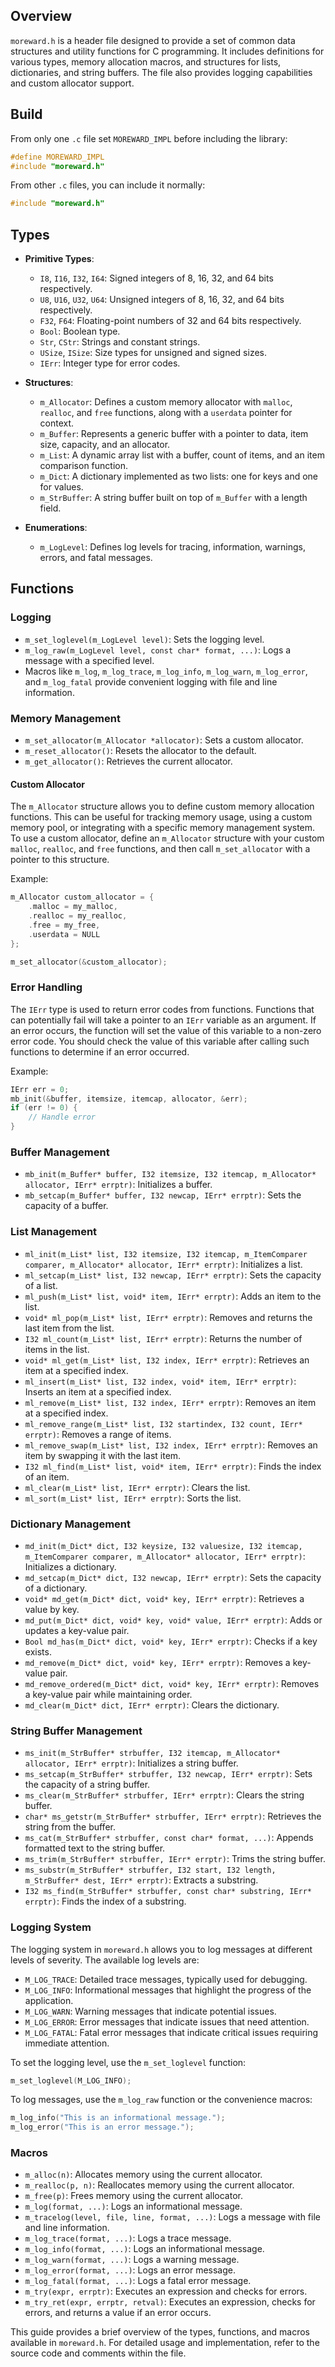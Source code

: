## Overview

`moreward.h` is a header file designed to provide a set of common data structures and utility functions for C programming. It includes definitions for various types, memory allocation macros, and structures for lists, dictionaries, and string buffers. The file also provides logging capabilities and custom allocator support.

## Build

From only one `.c` file set `MOREWARD_IMPL` before including the library:

```c
#define MOREWARD_IMPL
#include "moreward.h"
```

From other `.c` files, you can include it normally:

```c
#include "moreward.h"
```

## Types

- **Primitive Types**:
  - `I8`, `I16`, `I32`, `I64`: Signed integers of 8, 16, 32, and 64 bits respectively.
  - `U8`, `U16`, `U32`, `U64`: Unsigned integers of 8, 16, 32, and 64 bits respectively.
  - `F32`, `F64`: Floating-point numbers of 32 and 64 bits respectively.
  - `Bool`: Boolean type.
  - `Str`, `CStr`: Strings and constant strings.
  - `USize`, `ISize`: Size types for unsigned and signed sizes.
  - `IErr`: Integer type for error codes.

- **Structures**:
  - `m_Allocator`: Defines a custom memory allocator with `malloc`, `realloc`, and `free` functions, along with a `userdata` pointer for context.
  - `m_Buffer`: Represents a generic buffer with a pointer to data, item size, capacity, and an allocator.
  - `m_List`: A dynamic array list with a buffer, count of items, and an item comparison function.
  - `m_Dict`: A dictionary implemented as two lists: one for keys and one for values.
  - `m_StrBuffer`: A string buffer built on top of `m_Buffer` with a length field.

- **Enumerations**:
  - `m_LogLevel`: Defines log levels for tracing, information, warnings, errors, and fatal messages.

## Functions

### Logging

- `m_set_loglevel(m_LogLevel level)`: Sets the logging level.
- `m_log_raw(m_LogLevel level, const char* format, ...)`: Logs a message with a specified level.
- Macros like `m_log`, `m_log_trace`, `m_log_info`, `m_log_warn`, `m_log_error`, and `m_log_fatal` provide convenient logging with file and line information.

### Memory Management

- `m_set_allocator(m_Allocator *allocator)`: Sets a custom allocator.
- `m_reset_allocator()`: Resets the allocator to the default.
- `m_get_allocator()`: Retrieves the current allocator.

#### Custom Allocator

The `m_Allocator` structure allows you to define custom memory allocation functions. This can be useful for tracking memory usage, using a custom memory pool, or integrating with a specific memory management system. To use a custom allocator, define an `m_Allocator` structure with your custom `malloc`, `realloc`, and `free` functions, and then call `m_set_allocator` with a pointer to this structure.

Example:

```c
m_Allocator custom_allocator = {
    .malloc = my_malloc,
    .realloc = my_realloc,
    .free = my_free,
    .userdata = NULL
};

m_set_allocator(&custom_allocator);
```

### Error Handling

The `IErr` type is used to return error codes from functions. Functions that can potentially fail will take a pointer to an `IErr` variable as an argument. If an error occurs, the function will set the value of this variable to a non-zero error code. You should check the value of this variable after calling such functions to determine if an error occurred.

Example:

```c
IErr err = 0;
mb_init(&buffer, itemsize, itemcap, allocator, &err);
if (err != 0) {
    // Handle error
}
```

### Buffer Management

- `mb_init(m_Buffer* buffer, I32 itemsize, I32 itemcap, m_Allocator* allocator, IErr* errptr)`: Initializes a buffer.
- `mb_setcap(m_Buffer* buffer, I32 newcap, IErr* errptr)`: Sets the capacity of a buffer.

### List Management

- `ml_init(m_List* list, I32 itemsize, I32 itemcap, m_ItemComparer comparer, m_Allocator* allocator, IErr* errptr)`: Initializes a list.
- `ml_setcap(m_List* list, I32 newcap, IErr* errptr)`: Sets the capacity of a list.
- `ml_push(m_List* list, void* item, IErr* errptr)`: Adds an item to the list.
- `void* ml_pop(m_List* list, IErr* errptr)`: Removes and returns the last item from the list.
- `I32 ml_count(m_List* list, IErr* errptr)`: Returns the number of items in the list.
- `void* ml_get(m_List* list, I32 index, IErr* errptr)`: Retrieves an item at a specified index.
- `ml_insert(m_List* list, I32 index, void* item, IErr* errptr)`: Inserts an item at a specified index.
- `ml_remove(m_List* list, I32 index, IErr* errptr)`: Removes an item at a specified index.
- `ml_remove_range(m_List* list, I32 startindex, I32 count, IErr* errptr)`: Removes a range of items.
- `ml_remove_swap(m_List* list, I32 index, IErr* errptr)`: Removes an item by swapping it with the last item.
- `I32 ml_find(m_List* list, void* item, IErr* errptr)`: Finds the index of an item.
- `ml_clear(m_List* list, IErr* errptr)`: Clears the list.
- `ml_sort(m_List* list, IErr* errptr)`: Sorts the list.

### Dictionary Management

- `md_init(m_Dict* dict, I32 keysize, I32 valuesize, I32 itemcap, m_ItemComparer comparer, m_Allocator* allocator, IErr* errptr)`: Initializes a dictionary.
- `md_setcap(m_Dict* dict, I32 newcap, IErr* errptr)`: Sets the capacity of a dictionary.
- `void* md_get(m_Dict* dict, void* key, IErr* errptr)`: Retrieves a value by key.
- `md_put(m_Dict* dict, void* key, void* value, IErr* errptr)`: Adds or updates a key-value pair.
- `Bool md_has(m_Dict* dict, void* key, IErr* errptr)`: Checks if a key exists.
- `md_remove(m_Dict* dict, void* key, IErr* errptr)`: Removes a key-value pair.
- `md_remove_ordered(m_Dict* dict, void* key, IErr* errptr)`: Removes a key-value pair while maintaining order.
- `md_clear(m_Dict* dict, IErr* errptr)`: Clears the dictionary.

### String Buffer Management

- `ms_init(m_StrBuffer* strbuffer, I32 itemcap, m_Allocator* allocator, IErr* errptr)`: Initializes a string buffer.
- `ms_setcap(m_StrBuffer* strbuffer, I32 newcap, IErr* errptr)`: Sets the capacity of a string buffer.
- `ms_clear(m_StrBuffer* strbuffer, IErr* errptr)`: Clears the string buffer.
- `char* ms_getstr(m_StrBuffer* strbuffer, IErr* errptr)`: Retrieves the string from the buffer.
- `ms_cat(m_StrBuffer* strbuffer, const char* format, ...)`: Appends formatted text to the string buffer.
- `ms_trim(m_StrBuffer* strbuffer, IErr* errptr)`: Trims the string buffer.
- `ms_substr(m_StrBuffer* strbuffer, I32 start, I32 length, m_StrBuffer* dest, IErr* errptr)`: Extracts a substring.
- `I32 ms_find(m_StrBuffer* strbuffer, const char* substring, IErr* errptr)`: Finds the index of a substring.

### Logging System

The logging system in `moreward.h` allows you to log messages at different levels of severity. The available log levels are:

- `M_LOG_TRACE`: Detailed trace messages, typically used for debugging.
- `M_LOG_INFO`: Informational messages that highlight the progress of the application.
- `M_LOG_WARN`: Warning messages that indicate potential issues.
- `M_LOG_ERROR`: Error messages that indicate issues that need attention.
- `M_LOG_FATAL`: Fatal error messages that indicate critical issues requiring immediate attention.

To set the logging level, use the `m_set_loglevel` function:

```c
m_set_loglevel(M_LOG_INFO);
```

To log messages, use the `m_log_raw` function or the convenience macros:

```c
m_log_info("This is an informational message.");
m_log_error("This is an error message.");
```

### Macros

- `m_alloc(n)`: Allocates memory using the current allocator.
- `m_realloc(p, n)`: Reallocates memory using the current allocator.
- `m_free(p)`: Frees memory using the current allocator.
- `m_log(format, ...)`: Logs an informational message.
- `m_tracelog(level, file, line, format, ...)`: Logs a message with file and line information.
- `m_log_trace(format, ...)`: Logs a trace message.
- `m_log_info(format, ...)`: Logs an informational message.
- `m_log_warn(format, ...)`: Logs a warning message.
- `m_log_error(format, ...)`: Logs an error message.
- `m_log_fatal(format, ...)`: Logs a fatal error message.
- `m_try(expr, errptr)`: Executes an expression and checks for errors.
- `m_try_ret(expr, errptr, retval)`: Executes an expression, checks for errors, and returns a value if an error occurs.

This guide provides a brief overview of the types, functions, and macros available in `moreward.h`. For detailed usage and implementation, refer to the source code and comments within the file.